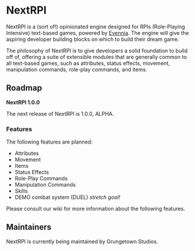 # NextRPI

NextRPI is a (sort of!) opinionated engine designed for RPIs (Role-Playing Intensive) text-based games, powered by [Evennia](https://www.evennia.com). The engine will give the aspiring developer building blocks on which to build their dream game.

The philosophy of NextRPI is to give developers a solid foundation to build off of, offering a suite of extensible modules that are generally common to all text-based games, such as attributes, status effects, movement, manipulation commands, role-play commands, and items.

## Roadmap

**NextRPI 1.0.0**

The next release of NextRPI is 1.0.0, ALPHA.

### Features
The following features are planned:
* Attributes
* Movement
* Items
* Status Effects
* Role-Play Commands
* Manipulation Commands
* Skills
* DEMO combat system (DUEL) *stretch goal!*

Please consult our wiki for more information about the following features.

## Maintainers

NextRPI is currently being maintained by Grungetown Studios.
